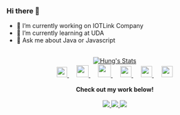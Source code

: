 ### Hi there 👋

- 🔭 I’m currently working on IOTLink Company
- 🌱 I’m currently learning at UDA
- :art: Ask me about Java or Javascript
 <br>
<div align="center">
   <a href="https://github.com/hungds99" class="rich-diff-level-one">
    <img src="https://github-readme-stats.vercel.app/api?username=hungds99&icon_color=586069&text_color=586069&bg_color=fff&line_height=30&hide_title=true&title_color=0366d6" alt="Hung's Stats" >
   </a>
   <br>
   <a href="https://www.instagram.com/thuanpham2311">
   <img src="./img/icons/instagram.svg" width="24px"/>
   </a>
   &emsp;
   <a href= "https://www.youtube.com/channel/UCLAeh5SDjUBOjnE8HTXJLGw">
    <img src="./img/icons/youtube.svg" width="28px"/>
   </a>
   &emsp;
   <a href="http://hungds99.github.io/">
    <img src="./img/icons/blog.svg" width="30px"/>
   </a>
   &emsp;
   <a href="https://m.me/hung1006">
   <img src="./img/icons/chat.svg" width="26px"/>
   </a>
   &emsp;
   <a href="mailto:phamtanthuan2311@gmail.com">
   <img src="./img/icons/gmail.svg" width="26px"/>
   </a>
   &emsp;
   <a href="http://linkedin.com/in/thuanpham2311">
   <img src="./img/icons/linkedin.svg" width="26px"/>
   </a>
   <br><br>
   <strong>Check out my work below!</strong>
   <br><br>
   <a href="https://badges.pufler.dev">
   <img src="https://badges.pufler.dev/visits/thuanpham2311/thuanpham2311?style=flat-square&color=blue&logo=github">
   </a>
   <a href="https://github.com/thuanpham2311?tab=repositories">
   <img src="https://badges.pufler.dev/repos/thuanpham2311?style=flat-square&color=blue&logo=github">
   </a>
   <a href="https://badges.pufler.dev">
   <img src="https://badges.pufler.dev/commits/monthly/thuanpham2311?style=flat-square&color=blue&logo=github">
   </a>
</div>
